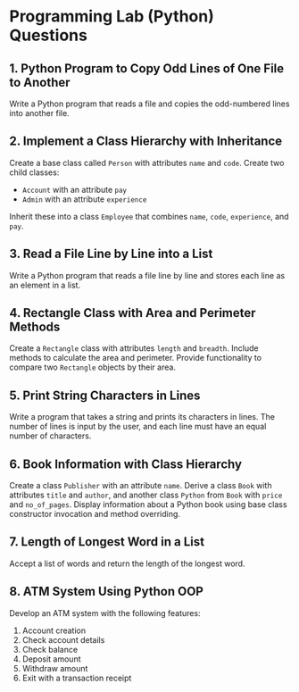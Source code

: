# Programming Lab (Python) Questions

## 1. Python Program to Copy Odd Lines of One File to Another
Write a Python program that reads a file and copies the odd-numbered lines into another file.

## 2. Implement a Class Hierarchy with Inheritance
Create a base class called `Person` with attributes `name` and `code`. Create two child classes:
- `Account` with an attribute `pay`
- `Admin` with an attribute `experience`

Inherit these into a class `Employee` that combines `name`, `code`, `experience`, and `pay`.

## 3. Read a File Line by Line into a List
Write a Python program that reads a file line by line and stores each line as an element in a list.

## 4. Rectangle Class with Area and Perimeter Methods
Create a `Rectangle` class with attributes `length` and `breadth`. Include methods to calculate the area and perimeter. Provide functionality to compare two `Rectangle` objects by their area.

## 5. Print String Characters in Lines
Write a program that takes a string and prints its characters in lines. The number of lines is input by the user, and each line must have an equal number of characters.

## 6. Book Information with Class Hierarchy
Create a class `Publisher` with an attribute `name`. Derive a class `Book` with attributes `title` and `author`, and another class `Python` from `Book` with `price` and `no_of_pages`. Display information about a Python book using base class constructor invocation and method overriding.

## 7. Length of Longest Word in a List
Accept a list of words and return the length of the longest word.

## 8. ATM System Using Python OOP
Develop an ATM system with the following features:
1. Account creation
2. Check account details
3. Check balance
4. Deposit amount
5. Withdraw amount
6. Exit with a transaction receipt
